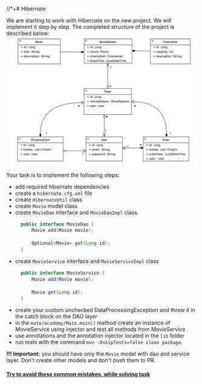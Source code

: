 //*+# Hibernate 

We are starting to work with Hibernate on the new project. We will implement it step by step. 
The completed structure of the project is described below:
![pic](Hibernate_Cinema_Uml.png)

Your task is to implement the following steps:
- add required hibernate dependencies
- create a `hibernate.cfg.xml` file
- create `HibernateUtil` class
- create `Movie` model class
- create `MovieDao` interface and `MovieDaoImpl` class
    ```java
      public interface MovieDao {
          Movie add(Movie movie);
      
          Optional<Movie> get(Long id);
      }
    ```
- create `MovieService` interface and `MovieServiceImpl` class
    ```java
      public interface MovieService {
          Movie add(Movie movie);
      
          Movie get(Long id);
      }
    ```
- create your custom unchecked DataProcessingException and throw it in the catch block on the DAO layer
- in the `mate/academy/Main.main()` method create an instance of MovieService using injector and test all methods from MovieService
- use annotations and the annotation injector located in the `lib` folder
- run tests with the command `mvn -DskipTests=false clean package`.

__!!! Important:__ you should have only the `Movie` model with dao and service layer. Don't create other models and don't push them to PR.

#### [Try to avoid these common mistakes, while solving task](./checklist.md)
